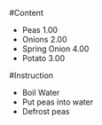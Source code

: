 #Content
- Peas  1.00
- Onions  2.00
- Spring Onion 4.00
- Potato 3.00

#Instruction

- Boil Water
- Put peas into water
- Defrost peas

